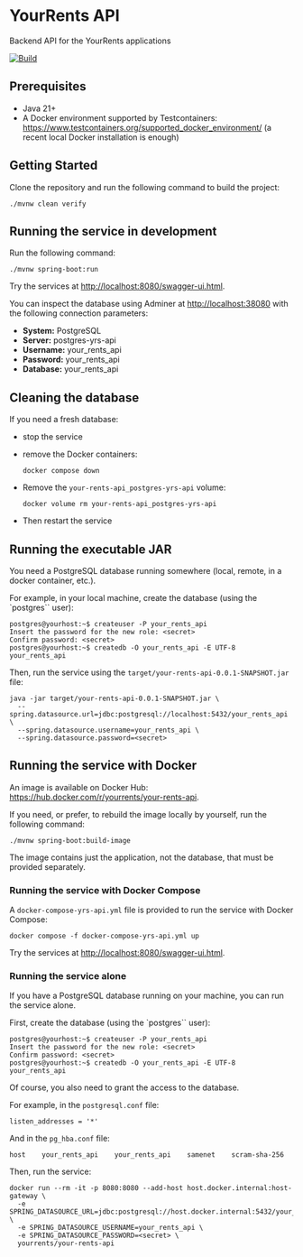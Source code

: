 # YourRents API

Backend API for the YourRents applications

[![Build](https://github.com/your-rents/your-rents-api/actions/workflows/maven.yml/badge.svg)](https://github.com/your-rents/your-rents-api/actions/workflows/maven.yml)

## Prerequisites

- Java 21+
- A Docker environment supported by Testcontainers: <https://www.testcontainers.org/supported_docker_environment/> (a recent local Docker installation is enough)

## Getting Started

Clone the repository and run the following command to build the project:

```shell
./mvnw clean verify
```

## Running the service in development

Run the following command:

```shell
./mvnw spring-boot:run
```

Try the services at <http://localhost:8080/swagger-ui.html>.

You can inspect the database using Adminer at <http://localhost:38080> with the following connection parameters:

- **System:** PostgreSQL
- **Server:** postgres-yrs-api
- **Username:** your_rents_api
- **Password:** your_rents_api
- **Database:** your_rents_api

## Cleaning the database

If you need a fresh database:

- stop the service
- remove the Docker containers:

     ```shell
     docker compose down
     ```

- Remove the `your-rents-api_postgres-yrs-api` volume:

     ```shell
     docker volume rm your-rents-api_postgres-yrs-api
     ```

- Then restart the service

## Running the executable JAR

You need a PostgreSQL database running somewhere (local, remote, in a docker container, etc.).

For example, in your local machine, create the database (using the `postgres`` user):

```shell
postgres@yourhost:~$ createuser -P your_rents_api
Insert the password for the new role: <secret>
Confirm password: <secret>
postgres@yourhost:~$ createdb -O your_rents_api -E UTF-8 your_rents_api
```

Then, run the service using the `target/your-rents-api-0.0.1-SNAPSHOT.jar` file:

```shell
java -jar target/your-rents-api-0.0.1-SNAPSHOT.jar \
  --spring.datasource.url=jdbc:postgresql://localhost:5432/your_rents_api \
  --spring.datasource.username=your_rents_api \
  --spring.datasource.password=<secret>
```

## Running the service with Docker

An image is available on Docker Hub: <https://hub.docker.com/r/yourrents/your-rents-api>.

If you need, or prefer, to rebuild the image locally by yourself, run the following command:

```shell
./mvnw spring-boot:build-image
```

The image contains just the application, not the database, that must be provided separately.

### Running the service with Docker Compose

A `docker-compose-yrs-api.yml` file is provided to run the service with Docker Compose:

```shell
docker compose -f docker-compose-yrs-api.yml up
```

Try the services at <http://localhost:8080/swagger-ui.html>.

### Running the service alone

If you have a PostgreSQL database running on your machine, you can run the service alone.

First, create the database (using the `postgres`` user):

```shell
postgres@yourhost:~$ createuser -P your_rents_api
Insert the password for the new role: <secret>
Confirm password: <secret>
postgres@yourhost:~$ createdb -O your_rents_api -E UTF-8 your_rents_api
```

Of course, you also need to grant the access to the database.

For example, in the `postgresql.conf` file:

```properties
listen_addresses = '*'
```

And in the `pg_hba.conf` file:

```text
host    your_rents_api    your_rents_api    samenet    scram-sha-256
```

Then, run the service:

```shell
docker run --rm -it -p 8080:8080 --add-host host.docker.internal:host-gateway \
  -e SPRING_DATASOURCE_URL=jdbc:postgresql://host.docker.internal:5432/your_rents_api \
  -e SPRING_DATASOURCE_USERNAME=your_rents_api \
  -e SPRING_DATASOURCE_PASSWORD=<secret> \
  yourrents/your-rents-api
```
